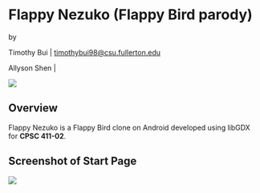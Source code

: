 # Flappy Nezuko (Flappy Bird parody)

by

Timothy Bui | timothybui98@csu.fullerton.edu

Allyson Shen | 

![](https://cdn.discordapp.com/attachments/803867088103014441/843668618013442099/FlappY_NezukO_logo.png)

## Overview

Flappy Nezuko is a Flappy Bird clone on Android developed using libGDX for **CPSC 411-02**.

## Screenshot of Start Page

![](https://cdn.discordapp.com/attachments/810452762008485918/843698824124170260/FlappyNezukoTitle.JPG)
